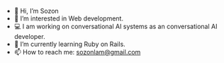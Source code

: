 - 👋 Hi, I’m Sozon
- 👀 I’m interested in Web development.
- 💻 I am working on conversational AI systems as an conversational AI developer.
- 🌱 I’m currently learning Ruby on Rails.
- 📫 How to reach me: sozonlam@gmail.com
